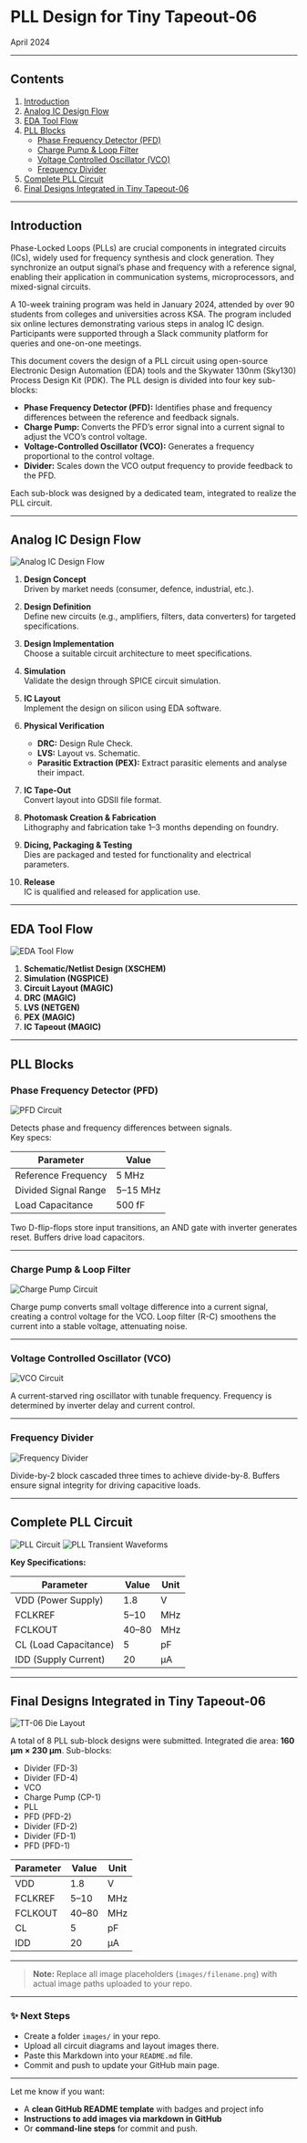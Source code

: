 # PLL Design for Tiny Tapeout-06

April 2024

---

## Contents

1. [Introduction](#introduction)
2. [Analog IC Design Flow](#analog-ic-design-flow)
3. [EDA Tool Flow](#eda-tool-flow)
4. [PLL Blocks](#pll-blocks)
   - [Phase Frequency Detector (PFD)](#phase-frequency-detector-pfd)
   - [Charge Pump & Loop Filter](#charge-pump--loop-filter)
   - [Voltage Controlled Oscillator (VCO)](#voltage-controlled-oscillator-vco)
   - [Frequency Divider](#frequency-divider)
5. [Complete PLL Circuit](#complete-pll-circuit)
6. [Final Designs Integrated in Tiny Tapeout-06](#final-designs-integrated-in-tiny-tapeout-06)

---

## Introduction

Phase-Locked Loops (PLLs) are crucial components in integrated circuits (ICs), widely used for frequency synthesis and clock generation. They synchronize an output signal’s phase and frequency with a reference signal, enabling their application in communication systems, microprocessors, and mixed-signal circuits.

A 10-week training program was held in January 2024, attended by over 90 students from colleges and universities across KSA. The program included six online lectures demonstrating various steps in analog IC design. Participants were supported through a Slack community platform for queries and one-on-one meetings.

This document covers the design of a PLL circuit using open-source Electronic Design Automation (EDA) tools and the Skywater 130nm (Sky130) Process Design Kit (PDK). The PLL design is divided into four key sub-blocks:

- **Phase Frequency Detector (PFD):** Identifies phase and frequency differences between the reference and feedback signals.
- **Charge Pump:** Converts the PFD’s error signal into a current signal to adjust the VCO’s control voltage.
- **Voltage-Controlled Oscillator (VCO):** Generates a frequency proportional to the control voltage.
- **Divider:** Scales down the VCO output frequency to provide feedback to the PFD.

Each sub-block was designed by a dedicated team, integrated to realize the PLL circuit.

---

## Analog IC Design Flow

![Analog IC Design Flow](images/analog_ic_design_flow.png) <!-- Replace with actual image path -->

1. **Design Concept**  
   Driven by market needs (consumer, defence, industrial, etc.).

2. **Design Definition**  
   Define new circuits (e.g., amplifiers, filters, data converters) for targeted specifications.

3. **Design Implementation**  
   Choose a suitable circuit architecture to meet specifications.

4. **Simulation**  
   Validate the design through SPICE circuit simulation.

5. **IC Layout**  
   Implement the design on silicon using EDA software.

6. **Physical Verification**  
   - **DRC:** Design Rule Check.  
   - **LVS:** Layout vs. Schematic.  
   - **Parasitic Extraction (PEX):** Extract parasitic elements and analyse their impact.

7. **IC Tape-Out**  
   Convert layout into GDSII file format.

8. **Photomask Creation & Fabrication**  
   Lithography and fabrication take 1–3 months depending on foundry.

9. **Dicing, Packaging & Testing**  
   Dies are packaged and tested for functionality and electrical parameters.

10. **Release**  
    IC is qualified and released for application use.

---

## EDA Tool Flow

![EDA Tool Flow](images/eda_tool_flow.png) <!-- Replace with actual image path -->

1. **Schematic/Netlist Design (XSCHEM)**
2. **Simulation (NGSPICE)**
3. **Circuit Layout (MAGIC)**
4. **DRC (MAGIC)**
5. **LVS (NETGEN)**
6. **PEX (MAGIC)**
7. **IC Tapeout (MAGIC)**

---

## PLL Blocks

### Phase Frequency Detector (PFD)

![PFD Circuit](images/pfd_circuit.png) <!-- Replace with actual image path -->

Detects phase and frequency differences between signals.  
Key specs:

| Parameter            | Value       |
|-----------------------|-------------|
| Reference Frequency  | 5 MHz       |
| Divided Signal Range | 5–15 MHz    |
| Load Capacitance     | 500 fF      |

Two D-flip-flops store input transitions, an AND gate with inverter generates reset. Buffers drive load capacitors.

---

### Charge Pump & Loop Filter

![Charge Pump Circuit](images/charge_pump.png) <!-- Replace with actual image path -->

Charge pump converts small voltage difference into a current signal, creating a control voltage for the VCO. Loop filter (R-C) smoothens the current into a stable voltage, attenuating noise.

---

### Voltage Controlled Oscillator (VCO)

![VCO Circuit](images/vco.png) <!-- Replace with actual image path -->

A current-starved ring oscillator with tunable frequency. Frequency is determined by inverter delay and current control.

---

### Frequency Divider

![Frequency Divider](images/frequency_divider.png) <!-- Replace with actual image path -->

Divide-by-2 block cascaded three times to achieve divide-by-8. Buffers ensure signal integrity for driving capacitive loads.

---

## Complete PLL Circuit

![PLL Circuit](images/pll_circuit.png) <!-- Replace with actual image path -->
![PLL Transient Waveforms](images/pll_waveforms.png) <!-- Replace with actual image path -->

**Key Specifications:**

| Parameter            | Value          | Unit |
|-----------------------|----------------|------|
| VDD (Power Supply)   | 1.8            | V    |
| FCLKREF              | 5–10           | MHz  |
| FCLKOUT              | 40–80          | MHz  |
| CL (Load Capacitance) | 5              | pF   |
| IDD (Supply Current) | 20             | µA   |

---

## Final Designs Integrated in Tiny Tapeout-06

![TT-06 Die Layout](images/tt06_layout.png) <!-- Replace with actual image path -->

A total of 8 PLL sub-block designs were submitted. Integrated die area: **160 µm × 230 µm**. Sub-blocks:

- Divider (FD-3)
- Divider (FD-4)
- VCO
- Charge Pump (CP-1)
- PLL
- PFD (PFD-2)
- Divider (FD-2)
- Divider (FD-1)
- PFD (PFD-1)

| Parameter | Value | Unit |
|-----------|-------|------|
| VDD | 1.8 | V |
| FCLKREF | 5–10 | MHz |
| FCLKOUT | 40–80 | MHz |
| CL | 5 | pF |
| IDD | 20 | µA |

---

> **Note:** Replace all image placeholders (`images/filename.png`) with actual image paths uploaded to your repo.

---

### ✨ **Next Steps**
- Create a folder `images/` in your repo.  
- Upload all circuit diagrams and layout images there.  
- Paste this Markdown into your `README.md` file.  
- Commit and push to update your GitHub main page.

---

Let me know if you want:
- A **clean GitHub README template** with badges and project info  
- **Instructions to add images via markdown in GitHub**  
- Or **command-line steps** for commit and push.

